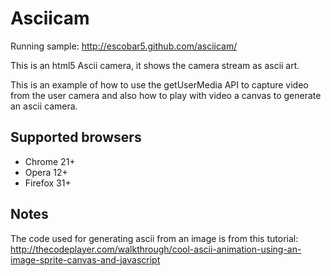 # Asciicam

Running sample: http://escobar5.github.com/asciicam/

This is an html5 Ascii camera, it shows the camera stream as ascii art.

This is an example of how to use the getUserMedia API to capture video from the user camera and also how to play with video a canvas to generate an ascii camera.

## Supported browsers

* Chrome 21+
* Opera 12+
* Firefox 31+

## Notes

The code used for generating ascii from an image is from this tutorial: http://thecodeplayer.com/walkthrough/cool-ascii-animation-using-an-image-sprite-canvas-and-javascript